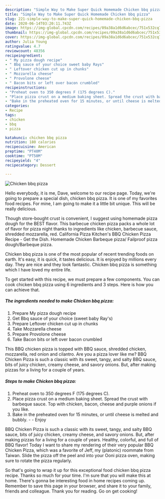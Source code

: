 ```yaml
---
description: "Simple Way to Make Super Quick Homemade Chicken bbq pizza"
title: "Simple Way to Make Super Quick Homemade Chicken bbq pizza"
slug: 221-simple-way-to-make-super-quick-homemade-chicken-bbq-pizza
date: 2020-06-14T03:20:11.743Z
image: https://img-global.cpcdn.com/recipes/09a38a1d6d6abcec/751x532cq70/chicken-bbq-pizza-recipe-main-photo.jpg
thumbnail: https://img-global.cpcdn.com/recipes/09a38a1d6d6abcec/751x532cq70/chicken-bbq-pizza-recipe-main-photo.jpg
cover: https://img-global.cpcdn.com/recipes/09a38a1d6d6abcec/751x532cq70/chicken-bbq-pizza-recipe-main-photo.jpg
author: Julia Young
ratingvalue: 4.7
reviewcount: 48356
recipeingredient:
- " My pizza dough recipe"
- " Bbq sauce of your choice sweet baby Rays"
- " Leftover chicken cut up in chunks"
- " Mozzarella cheese"
- " Provolone cheese"
- " Bacon bits or left over bacon crumbled"
recipeinstructions:
- "Preheat oven to 350 degrees F (175 degrees C)."
- "Place pizza crust on a medium baking sheet. Spread the crust with barbeque sauce. Top with chicken, bacon, cheese and purple onions if you like."
- "Bake in the preheated oven for 15 minutes, or until cheese is melted and bubbly.   Enjoy"
categories:
- Recipe
tags:
- chicken
- bbq
- pizza

katakunci: chicken bbq pizza 
nutrition: 180 calories
recipecuisine: American
preptime: "PT40M"
cooktime: "PT50M"
recipeyield: "4"
recipecategory: Dessert

---
```



![Chicken bbq pizza](https://img-global.cpcdn.com/recipes/09a38a1d6d6abcec/751x532cq70/chicken-bbq-pizza-recipe-main-photo.jpg)

Hello everybody, it is me, Dave, welcome to our recipe page. Today, we're going to prepare a special dish, chicken bbq pizza. It is one of my favorites food recipes. For mine, I am going to make it a little bit unique. This will be really delicious.

Though store-bought crust is convenient, I suggest using homemade pizza dough for the BEST flavor. This barbecue chicken pizza packs a whole lot of flavor for pizza night thanks to ingredients like chicken, barbecue sauce, shredded mozzarella, red. California Pizza Kitchen&#39;s BBQ Chicken Pizza Recipe - Get the Dish. Homemade Chicken Barbeque pizza/ Failproof pizza dough/Barbeque pizza.

Chicken bbq pizza is one of the most popular of recent trending foods on earth. It's easy, it is quick, it tastes delicious. It is enjoyed by millions every day. They are nice and they look fantastic. Chicken bbq pizza is something which I have loved my entire life.


To get started with this recipe, we must prepare a few components. You can cook chicken bbq pizza using 6 ingredients and 3 steps. Here is how you can achieve that.

<!--inarticleads1-->

##### The ingredients needed to make Chicken bbq pizza:

1. Prepare  My pizza dough recipe
1. Get  Bbq sauce of your choice (sweet baby Ray&#39;s)
1. Prepare  Leftover chicken cut up in chunks
1. Take  Mozzarella cheese
1. Prepare  Provolone cheese
1. Take  Bacon bits or left over bacon crumbled


This BBQ chicken pizza is topped with BBQ sauce, shredded chicken, mozzarella, red onion and cilantro. Are you a pizza lover like me? BBQ Chicken Pizza is such a classic with its sweet, tangy, and salty BBQ sauce, bits of juicy chicken, creamy cheese, and savory onions. But, after making pizzas for a living for a couple of years. 

<!--inarticleads2-->

##### Steps to make Chicken bbq pizza:

1. Preheat oven to 350 degrees F (175 degrees C).
1. Place pizza crust on a medium baking sheet. Spread the crust with barbeque sauce. Top with chicken, bacon, cheese and purple onions if you like.
1. Bake in the preheated oven for 15 minutes, or until cheese is melted and bubbly.  -  - Enjoy


BBQ Chicken Pizza is such a classic with its sweet, tangy, and salty BBQ sauce, bits of juicy chicken, creamy cheese, and savory onions. But, after making pizzas for a living for a couple of years. Healthy, colorful, and full of BBQ flavor! Today I want to share my rendering of their very popular BBQ Chicken Pizza, which was a favorite of Jeff, my (platonic) roommate from Taiwan. Slide the pizza off the peel and into your Ooni pizza oven, making sure to rotate the pizza regularly. 

So that's going to wrap it up for this exceptional food chicken bbq pizza recipe. Thanks so much for your time. I'm sure that you will make this at home. There's gonna be interesting food in home recipes coming up. Remember to save this page in your browser, and share it to your family, friends and colleague. Thank you for reading. Go on get cooking!
